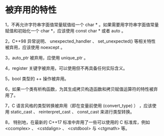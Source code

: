 
# 被弃用的特性

1，不再允许字符串字面值常量赋值给一个 char * 。如果需要用字符串字面值常量赋值和初始化一个
char *，应该使用 const char * 或者 auto 。

2，C++98 异常说明、 unexpected_handler 、 set_unexpected() 等相关特性被弃用，应该使用 noexcept 。

3，auto_ptr 被弃用，应使用 unique_ptr 。

4，register 关键字被弃用，可以使用但不再具备任何实际含义。

5，bool 类型的 ++ 操作被弃用。

6，如果一个类有析构函数，为其生成拷贝构造函数和拷贝赋值运算符的特性被弃用了。

7，C 语言风格的类型转换被弃用（即在变量前使用 (convert_type) ） ，应该使用 static_cast 、
reinterpret_cast 、 const_cast 来进行类型转换。

8， 特别地，在最新的 C++17 标准中弃用了一些可以使用的 C 标准库，例如 \<ccomplex> 、 \<cstdalign> 、 \<cstdbool> 与 \<ctgmath> 等。

